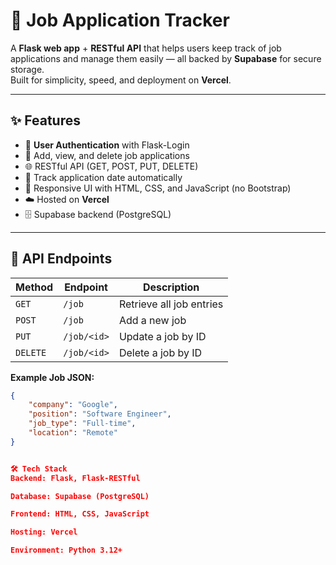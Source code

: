 # 📌 Job Application Tracker

A **Flask web app** + **RESTful API** that helps users keep track of job applications and manage them easily — all backed by **Supabase** for secure storage.  
Built for simplicity, speed, and deployment on **Vercel**.

---

## ✨ Features

- 🔐 **User Authentication** with Flask-Login
- 📝 Add, view, and delete job applications
- 🌐 RESTful API (GET, POST, PUT, DELETE)
- 📅 Track application date automatically
- 📱 Responsive UI with HTML, CSS, and JavaScript (no Bootstrap)
- ☁️ Hosted on **Vercel**
- 🗄 Supabase backend (PostgreSQL)

---

## 🚀 API Endpoints

| Method   | Endpoint    | Description              |
| -------- | ----------- | ------------------------ |
| `GET`    | `/job`      | Retrieve all job entries |
| `POST`   | `/job`      | Add a new job            |
| `PUT`    | `/job/<id>` | Update a job by ID       |
| `DELETE` | `/job/<id>` | Delete a job by ID       |

**Example Job JSON:**

```json
{
    "company": "Google",
    "position": "Software Engineer",
    "job_type": "Full-time",
    "location": "Remote"
}


🛠 Tech Stack
Backend: Flask, Flask-RESTful

Database: Supabase (PostgreSQL)

Frontend: HTML, CSS, JavaScript

Hosting: Vercel

Environment: Python 3.12+
```

